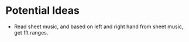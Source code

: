 # Potential Ideas
- Read sheet music, and based on left and right hand from sheet music, get fft ranges. 
